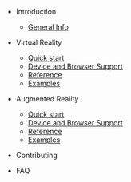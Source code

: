 <!-- docs/_sidebar.md -->

- Introduction
  - [General Info](README.md)

- Virtual Reality

  - [Quick start](vr/quick-start.md)
  - [Device and Browser Support](vr/device-support.md)
  - [Reference](vr/reference.md)
  - [Examples](vr/examples.md)

- Augmented Reality

  - [Quick start](ar/quick-start.md)
  - [Device and Browser Support](ar/device-support.md)
  - [Reference](ar/reference.md)
  - [Examples](ar/examples.md)

- Contributing

- FAQ
